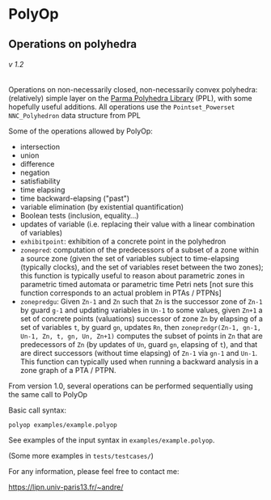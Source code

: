 # PolyOp

## Operations on polyhedra

###### v 1.2

Operations on non-necessarily closed, non-necessarily convex polyhedra: (relatively) simple layer on the [Parma Polyhedra Library](http://bugseng.com/products/ppl/) (PPL), with some hopefully useful additions.
All operations use the `Pointset_Powerset NNC_Polyhedron` data structure from PPL


Some of the operations allowed by PolyOp:
- intersection
- union
- difference
- negation
- satisfiability
- time elapsing
- time backward-elapsing ("past")
- variable elimination (by existential quantification)
- Boolean tests (inclusion, equality…)
- updates of variable (i.e. replacing their value with a linear combination of variables)
- `exhibitpoint`: exhibition of a concrete point in the polyhedron
- `zonepred`: computation of the predecessors of a subset of a zone within a source zone (given the set of variables subject to time-elapsing (typically clocks), and the set of variables reset between the two zones); this function is typically useful to reason about parametric zones in parametric timed automata or parametric time Petri nets [not sure this function corresponds to an actual problem in PTAs / PTPNs]
- `zonepredgu`: Given `Zn-1` and `Zn` such that `Zn` is the successor zone of `Zn-1` by guard `g-1` and updating variables in `Un-1` to some values, given `Zn+1` a set of concrete points (valuations) successor of zone `Zn` by elapsing of a set of variables `t`, by guard `gn`, updates `Rn`, then `zonepredgr(Zn-1, gn-1, Un-1, Zn, t, gn, Un, Zn+1)` computes the subset of points in `Zn` that are predecessors of `Zn` (by updates of `Un`, guard `gn`, elapsing of `t`), and that are direct successors (without time elapsing) of `Zn-1` via `gn-1` and `Un-1`. This function can typically used when running a backward analysis in a zone graph of a PTA / PTPN.

From version 1.0, several operations can be performed sequentially using the same call to PolyOp

Basic call syntax:

```
polyop examples/example.polyop
```

See examples of the input syntax in `examples/example.polyop`.

(Some more examples in `tests/testcases/`)

For any information, please feel free to contact me:

https://lipn.univ-paris13.fr/~andre/
